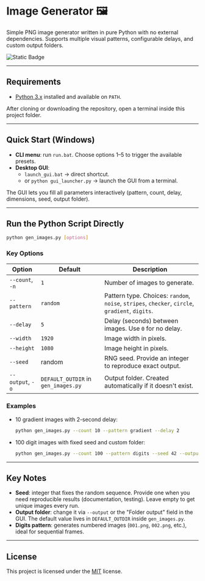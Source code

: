 # Image Generator 🖼️

Simple PNG image generator written in pure Python with no external dependencies. Supports multiple visual patterns, configurable delays, and custom output folders.

![Static Badge](https://img.shields.io/badge/license-MIT-brightgreen?label=LICENSE)

---

## Requirements

- [Python 3.x](https://www.python.org/downloads/) installed and available on `PATH`.

After cloning or downloading the repository, open a terminal inside this project folder.

---

## Quick Start (Windows)

- **CLI menu**: run `run.bat`. Choose options 1–5 to trigger the available presets.
- **Desktop GUI**:
  - `launch_gui.bat` → direct shortcut.
  - or `python gui_launcher.py` → launch the GUI from a terminal.

The GUI lets you fill all parameters interactively (pattern, count, delay, dimensions, seed, output folder).

---

## Run the Python Script Directly

```bash
python gen_images.py [options]
```

### Key Options

| Option | Default | Description |
| ------ | ------- | ----------- |
| `--count`, `-n` | `1` | Number of images to generate. |
| `--pattern` | `random` | Pattern type. Choices: `random`, `noise`, `stripes`, `checker`, `circle`, `gradient`, `digits`. |
| `--delay` | `5` | Delay (seconds) between images. Use `0` for no delay. |
| `--width` | `1920` | Image width in pixels. |
| `--height` | `1080` | Image height in pixels. |
| `--seed` | random | RNG seed. Provide an integer to reproduce exact output. |
| `--output`, `-o` | `DEFAULT_OUTDIR` in `gen_images.py` | Output folder. Created automatically if it doesn't exist. |

### Examples

- 10 gradient images with 2-second delay:
  ```bash
  python gen_images.py --count 10 --pattern gradient --delay 2
  ```
- 100 digit images with fixed seed and custom folder:
  ```bash
  python gen_images.py --count 100 --pattern digits --seed 42 --output D:\OutputGambar
  ```

---

## Key Notes

- **Seed**: integer that fixes the random sequence. Provide one when you need reproducible results (documentation, testing). Leave empty to get unique images every run.
- **Output folder**: change it via `--output` or the "Folder output" field in the GUI. The default value lives in `DEFAULT_OUTDIR` inside `gen_images.py`.
- **Digits pattern**: generates numbered images (`001.png`, `002.png`, etc.), ideal for sequential frames.

---

## License

This project is licensed under the [MIT](LICENSE) license.
